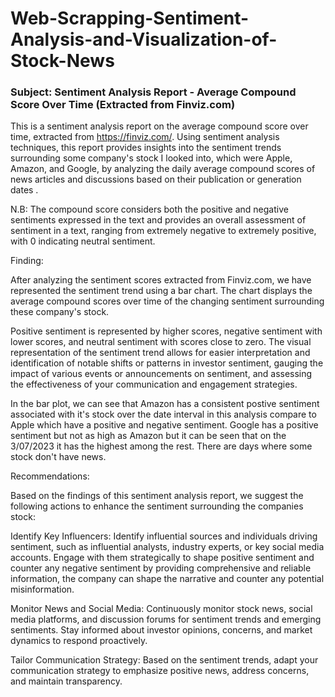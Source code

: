 # Web-Scrapping-Sentiment-Analysis-and-Visualization-of-Stock-News

### Subject: Sentiment Analysis Report - Average Compound Score Over Time (Extracted from Finviz.com) 

This is a sentiment analysis report on the average compound score over time, extracted from https://finviz.com/. Using sentiment analysis techniques, this report provides insights into the sentiment trends surrounding some company's stock I looked into, which were Apple, Amazon, and Google, by analyzing the daily average compound scores of news articles and discussions based on their publication or generation dates .

N.B: The compound score considers both the positive and negative sentiments expressed in the text and provides an overall assessment of sentiment in a text, ranging from extremely negative to extremely positive, with 0 indicating neutral sentiment.

Finding:

After analyzing the sentiment scores extracted from Finviz.com, we have represented the sentiment trend using a bar chart. The chart displays the average compound scores over time of the changing sentiment surrounding these company's stock.

Positive sentiment is represented by higher scores, negative sentiment with lower scores, and neutral sentiment with scores close to zero. The visual representation of the sentiment trend allows for easier interpretation and identification of notable shifts or patterns in investor sentiment, gauging the impact of various events or announcements on sentiment, and assessing the effectiveness of your communication and engagement strategies.

In the bar plot, we can see that Amazon has a consistent postive sentiment associated with it's stock over the date interval in this analysis compare to Apple which have a positive and negative sentiment. Google has a positive sentiment but not as high as Amazon but it can be seen that on the 3/07/2023 it has the highest among the rest. There are days where some stock don't have news. 

Recommendations:

Based on the findings of this sentiment analysis report, we suggest the following actions to enhance the sentiment surrounding the companies stock:

Identify Key Influencers: Identify influential sources and individuals driving sentiment, such as influential analysts, industry experts, or key social media accounts. Engage with them strategically to shape positive sentiment and counter any negative sentiment by providing comprehensive and reliable information, the company can shape the narrative and counter any potential misinformation.

Monitor News and Social Media: Continuously monitor stock news, social media platforms, and discussion forums for sentiment trends and emerging sentiments. Stay informed about investor opinions, concerns, and market dynamics to respond proactively.

Tailor Communication Strategy: Based on the sentiment trends, adapt your communication strategy to emphasize positive news, address concerns, and maintain transparency. 







